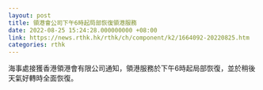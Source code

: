 ```yaml
---
layout: post
title: 領港會公司下午6時起局部恢復領港服務
date: 2022-08-25 15:24:28.000000000 +08:00
link: https://news.rthk.hk/rthk/ch/component/k2/1664092-20220825.htm
categories: rthk
---
```


海事處接獲香港領港會有限公司通知，領港服務於下午6時起局部恢復，並於稍後天氣好轉時全面恢復。
